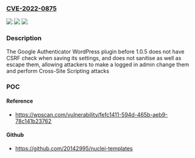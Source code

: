 ### [CVE-2022-0875](https://cve.mitre.org/cgi-bin/cvename.cgi?name=CVE-2022-0875)
![](https://img.shields.io/static/v1?label=Product&message=Google%20Authenticator&color=blue)
![](https://img.shields.io/static/v1?label=Version&message=1.0.5%3C%201.0.5%20&color=brighgreen)
![](https://img.shields.io/static/v1?label=Vulnerability&message=CWE-352%20Cross-Site%20Request%20Forgery%20(CSRF)&color=brighgreen)

### Description

The Google Authenticator WordPress plugin before 1.0.5 does not have CSRF check when saving its settings, and does not sanitise as well as escape them, allowing attackers to make a logged in admin change them and perform Cross-Site Scripting attacks

### POC

#### Reference
- https://wpscan.com/vulnerability/fefc1411-594d-465b-aeb9-78c141b23762

#### Github
- https://github.com/20142995/nuclei-templates

